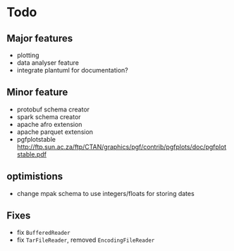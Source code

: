 # Todo

## Major features
* plotting
* data analyser feature
* integrate plantuml for documentation?

## Minor feature
* protobuf schema creator
* spark schema creator
* apache afro extension
* apache parquet extension
* pgfplotstable http://ftp.sun.ac.za/ftp/CTAN/graphics/pgf/contrib/pgfplots/doc/pgfplotstable.pdf


## optimistions
* change mpak schema to use integers/floats for storing dates

## Fixes
* fix `BufferedReader`
* fix `TarFileReader`, removed `EncodingFileReader`
